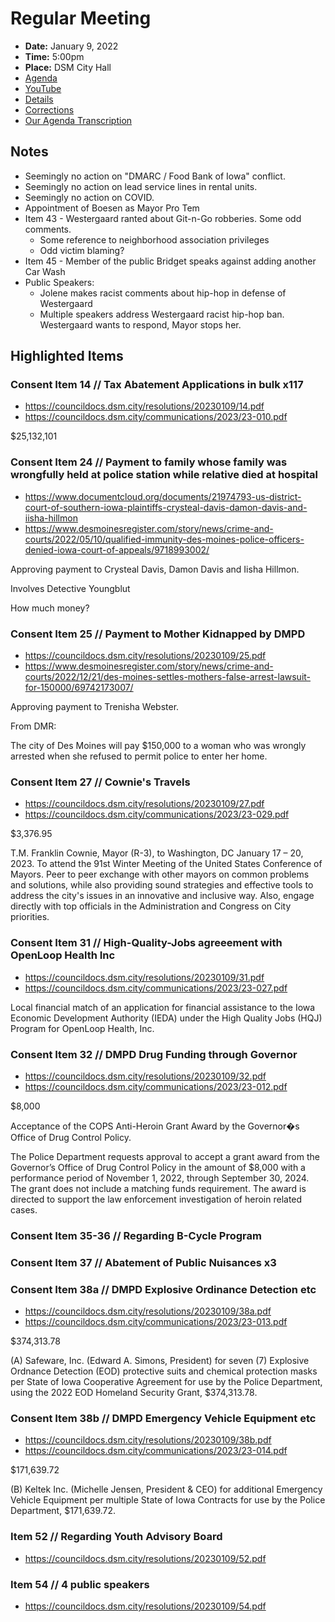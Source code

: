 # Regular Meeting

- **Date:** January 9, 2022
- **Time:** 5:00pm
- **Place:** DSM City Hall
- [Agenda](https://councildocs.dsm.city/agendas/ag20230109.pdf)
- [YouTube](https://youtu.be/qV1FRbEAj34)
- [Details](https://www.dsm.city/citycouncil_detail_T60_R2315.php)
- [Corrections](https://councildocs.dsm.city/corrections/20230109%20cap.pdf)
- [Our Agenda Transcription](#/view/agenda~2023~transcription~01-09_RM)

## Notes

- Seemingly no action on "DMARC / Food Bank of Iowa" conflict.
- Seemingly no action on lead service lines in rental units.
- Seemingly no action on COVID.
- Appointment of Boesen as Mayor Pro Tem
- Item 43 - Westergaard ranted about Git-n-Go robberies. Some odd comments.
    - Some reference to neighborhood association privileges
    - Odd victim blaming?
- Item 45 - Member of the public Bridget speaks against adding another Car Wash
- Public Speakers:
    - Jolene makes racist comments about hip-hop in defense of Westergaard
    - Multiple speakers address Westergaard racist hip-hop ban. Westergaard wants to respond, Mayor stops her.

## Highlighted Items

### Consent Item 14 // Tax Abatement Applications in bulk x117

- https://councildocs.dsm.city/resolutions/20230109/14.pdf
- https://councildocs.dsm.city/communications/2023/23-010.pdf

$25,132,101

### Consent Item 24 // Payment to family whose family was wrongfully held at police station while relative died at hospital

- https://www.documentcloud.org/documents/21974793-us-district-court-of-southern-iowa-plaintiffs-crysteal-davis-damon-davis-and-iisha-hillmon
- https://www.desmoinesregister.com/story/news/crime-and-courts/2022/05/10/qualified-immunity-des-moines-police-officers-denied-iowa-court-of-appeals/9718993002/

Approving payment to Crysteal Davis, Damon Davis and Iisha Hillmon.

Involves Detective Youngblut

How much money?

### Consent Item 25 // Payment to Mother Kidnapped by DMPD

- https://councildocs.dsm.city/resolutions/20230109/25.pdf
- https://www.desmoinesregister.com/story/news/crime-and-courts/2022/12/21/des-moines-settles-mothers-false-arrest-lawsuit-for-150000/69742173007/

Approving payment to Trenisha Webster.

From DMR:

The city of Des Moines will pay $150,000 to a woman who was wrongly arrested when she refused to permit police to enter her home.

### Consent Item 27 // Cownie's Travels

- https://councildocs.dsm.city/resolutions/20230109/27.pdf
- https://councildocs.dsm.city/communications/2023/23-029.pdf

$3,376.95

T.M. Franklin Cownie, Mayor (R-3), to Washington, DC January 17 – 20, 2023. To attend the 91st
Winter Meeting of the United States Conference of Mayors. Peer to peer exchange with other mayors
on common problems and solutions, while also providing sound strategies and effective tools to
address the city's issues in an innovative and inclusive way. Also, engage directly with top officials in
the Administration and Congress on City priorities.

### Consent Item 31 // High-Quality-Jobs agreeement with OpenLoop Health Inc

- https://councildocs.dsm.city/resolutions/20230109/31.pdf
- https://councildocs.dsm.city/communications/2023/23-027.pdf

Local financial match of an application for financial assistance to the Iowa Economic Development Authority (IEDA) under the High Quality Jobs (HQJ) Program for OpenLoop Health, Inc. 

### Consent Item 32 // DMPD Drug Funding through Governor

- https://councildocs.dsm.city/resolutions/20230109/32.pdf
- https://councildocs.dsm.city/communications/2023/23-012.pdf

$8,000

Acceptance of the COPS Anti-Heroin Grant Award by the Governor�s Office of Drug Control Policy. 

The Police Department requests approval to accept a grant award from the Governor’s Office of Drug
Control Policy in the amount of $8,000 with a performance period of November 1, 2022, through
September 30, 2024. The grant does not include a matching funds requirement. The award is directed
to support the law enforcement investigation of heroin related cases.

### Consent Item 35-36 // Regarding B-Cycle Program

### Consent Item 37 // Abatement of Public Nuisances x3

### Consent Item 38a // DMPD Explosive Ordinance Detection etc

- https://councildocs.dsm.city/resolutions/20230109/38a.pdf
- https://councildocs.dsm.city/communications/2023/23-013.pdf

$374,313.78

(A) Safeware, Inc. (Edward A. Simons, President) for seven (7) Explosive Ordnance Detection (EOD) protective suits and chemical protection masks per State of Iowa Cooperative Agreement for use by the Police Department, using the 2022 EOD Homeland Security Grant, $374,313.78. 

### Consent Item 38b // DMPD Emergency Vehicle Equipment etc

- https://councildocs.dsm.city/resolutions/20230109/38b.pdf
- https://councildocs.dsm.city/communications/2023/23-014.pdf

$171,639.72

(B) Keltek Inc. (Michelle Jensen, President & CEO) for additional Emergency Vehicle Equipment per multiple State of Iowa Contracts for use by the Police Department, $171,639.72. 

### Item 52 // Regarding Youth Advisory Board

- https://councildocs.dsm.city/resolutions/20230109/52.pdf

### Item 54 // 4 public speakers

- https://councildocs.dsm.city/resolutions/20230109/54.pdf



